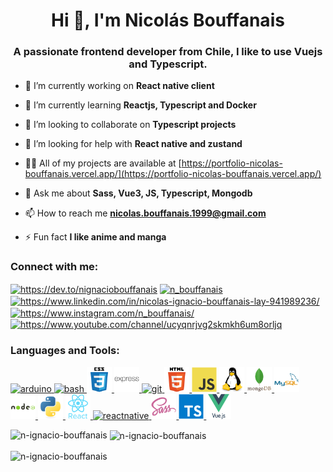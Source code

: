 <h1 align="center">Hi 👋, I'm Nicolás Bouffanais</h1>
<h3 align="center">A passionate frontend developer from Chile, I like to use Vuejs and Typescript.</h3>

- 🔭 I’m currently working on **React native client**

- 🌱 I’m currently learning **Reactjs, Typescript and Docker**

- 👯 I’m looking to collaborate on **Typescript projects**

- 🤝 I’m looking for help with **React native and zustand**

- 👨‍💻 All of my projects are available at [https://portfolio-nicolas-bouffanais.vercel.app/](https://portfolio-nicolas-bouffanais.vercel.app/)

- 💬 Ask me about **Sass, Vue3, JS, Typescript, Mongodb**

- 📫 How to reach me **nicolas.bouffanais.1999@gmail.com**

- ⚡ Fun fact **I like anime and manga**

<h3 align="left">Connect with me:</h3>
<p align="left">
<a href="https://dev.to/https://dev.to/nignaciobouffanais" target="blank"><img align="center" src="https://raw.githubusercontent.com/rahuldkjain/github-profile-readme-generator/master/src/images/icons/Social/devto.svg" alt="https://dev.to/nignaciobouffanais" height="30" width="40" /></a>
<a href="https://twitter.com/n_bouffanais" target="blank"><img align="center" src="https://raw.githubusercontent.com/rahuldkjain/github-profile-readme-generator/master/src/images/icons/Social/twitter.svg" alt="n_bouffanais" height="30" width="40" /></a>
<a href="https://linkedin.com/in/https://www.linkedin.com/in/nicolas-ignacio-bouffanais-lay-941989236/" target="blank"><img align="center" src="https://raw.githubusercontent.com/rahuldkjain/github-profile-readme-generator/master/src/images/icons/Social/linked-in-alt.svg" alt="https://www.linkedin.com/in/nicolas-ignacio-bouffanais-lay-941989236/" height="30" width="40" /></a>
<a href="https://instagram.com/https://www.instagram.com/n_bouffanais/" target="blank"><img align="center" src="https://raw.githubusercontent.com/rahuldkjain/github-profile-readme-generator/master/src/images/icons/Social/instagram.svg" alt="https://www.instagram.com/n_bouffanais/" height="30" width="40" /></a>
<a href="https://www.youtube.com/c/https://www.youtube.com/channel/ucyqnrjvg2skmkh6um8orljq" target="blank"><img align="center" src="https://raw.githubusercontent.com/rahuldkjain/github-profile-readme-generator/master/src/images/icons/Social/youtube.svg" alt="https://www.youtube.com/channel/ucyqnrjvg2skmkh6um8orljq" height="30" width="40" /></a>
</p>

<h3 align="left">Languages and Tools:</h3>
<p align="left"> <a href="https://www.arduino.cc/" target="_blank" rel="noreferrer"> <img src="https://cdn.worldvectorlogo.com/logos/arduino-1.svg" alt="arduino" width="40" height="40"/> </a> <a href="https://www.gnu.org/software/bash/" target="_blank" rel="noreferrer"> <img src="https://www.vectorlogo.zone/logos/gnu_bash/gnu_bash-icon.svg" alt="bash" width="40" height="40"/> </a> <a href="https://www.w3schools.com/css/" target="_blank" rel="noreferrer"> <img src="https://raw.githubusercontent.com/devicons/devicon/master/icons/css3/css3-original-wordmark.svg" alt="css3" width="40" height="40"/> </a> <a href="https://expressjs.com" target="_blank" rel="noreferrer"> <img src="https://raw.githubusercontent.com/devicons/devicon/master/icons/express/express-original-wordmark.svg" alt="express" width="40" height="40"/> </a> <a href="https://git-scm.com/" target="_blank" rel="noreferrer"> <img src="https://www.vectorlogo.zone/logos/git-scm/git-scm-icon.svg" alt="git" width="40" height="40"/> </a> <a href="https://www.w3.org/html/" target="_blank" rel="noreferrer"> <img src="https://raw.githubusercontent.com/devicons/devicon/master/icons/html5/html5-original-wordmark.svg" alt="html5" width="40" height="40"/> </a> <a href="https://developer.mozilla.org/en-US/docs/Web/JavaScript" target="_blank" rel="noreferrer"> <img src="https://raw.githubusercontent.com/devicons/devicon/master/icons/javascript/javascript-original.svg" alt="javascript" width="40" height="40"/> </a> <a href="https://www.linux.org/" target="_blank" rel="noreferrer"> <img src="https://raw.githubusercontent.com/devicons/devicon/master/icons/linux/linux-original.svg" alt="linux" width="40" height="40"/> </a> <a href="https://www.mongodb.com/" target="_blank" rel="noreferrer"> <img src="https://raw.githubusercontent.com/devicons/devicon/master/icons/mongodb/mongodb-original-wordmark.svg" alt="mongodb" width="40" height="40"/> </a> <a href="https://www.mysql.com/" target="_blank" rel="noreferrer"> <img src="https://raw.githubusercontent.com/devicons/devicon/master/icons/mysql/mysql-original-wordmark.svg" alt="mysql" width="40" height="40"/> </a> <a href="https://nodejs.org" target="_blank" rel="noreferrer"> <img src="https://raw.githubusercontent.com/devicons/devicon/master/icons/nodejs/nodejs-original-wordmark.svg" alt="nodejs" width="40" height="40"/> </a> <a href="https://www.python.org" target="_blank" rel="noreferrer"> <img src="https://raw.githubusercontent.com/devicons/devicon/master/icons/python/python-original.svg" alt="python" width="40" height="40"/> </a> <a href="https://reactjs.org/" target="_blank" rel="noreferrer"> <img src="https://raw.githubusercontent.com/devicons/devicon/master/icons/react/react-original-wordmark.svg" alt="react" width="40" height="40"/> </a> <a href="https://reactnative.dev/" target="_blank" rel="noreferrer"> <img src="https://reactnative.dev/img/header_logo.svg" alt="reactnative" width="40" height="40"/> </a> <a href="https://sass-lang.com" target="_blank" rel="noreferrer"> <img src="https://raw.githubusercontent.com/devicons/devicon/master/icons/sass/sass-original.svg" alt="sass" width="40" height="40"/> </a> <a href="https://www.typescriptlang.org/" target="_blank" rel="noreferrer"> <img src="https://raw.githubusercontent.com/devicons/devicon/master/icons/typescript/typescript-original.svg" alt="typescript" width="40" height="40"/> </a> <a href="https://vuejs.org/" target="_blank" rel="noreferrer"> <img src="https://raw.githubusercontent.com/devicons/devicon/master/icons/vuejs/vuejs-original-wordmark.svg" alt="vuejs" width="40" height="40"/> </a> </p>

<p><img align="left" src="https://github-readme-stats.vercel.app/api/top-langs?username=n-ignacio-bouffanais&show_icons=true&theme=dracula&locale=en&layout=compact" alt="n-ignacio-bouffanais" /></p>

<p>&nbsp;<img align="center" src="https://github-readme-stats.vercel.app/api?username=n-ignacio-bouffanais&show_icons=true&theme=dracula&locale=en" alt="n-ignacio-bouffanais" /></p>

<p><img align="center" src="https://github-readme-streak-stats.herokuapp.com/?user=n-ignacio-bouffanais&theme=dark" alt="n-ignacio-bouffanais" /></p>
